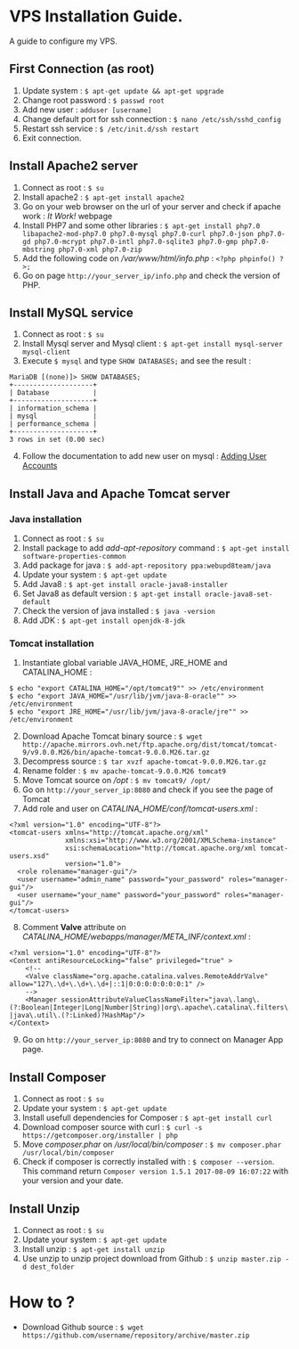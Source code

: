 # VPS Installation Guide.
A guide to configure my VPS.

## First Connection (as root)
1. Update system : `$ apt-get update && apt-get upgrade`
2. Change root password : `$ passwd root`
3. Add new user : `adduser [username]`
4. Change default port for ssh connection : `$ nano /etc/ssh/sshd_config`
5. Restart ssh service : `$ /etc/init.d/ssh restart`
6. Exit connection.

## Install Apache2 server
1. Connect as root : `$ su`
2. Install apache2 : `$ apt-get install apache2`
3. Go on your web browser on the url of your server and check if apache work : _It Work!_ webpage
4. Install PHP7 and some other libraries : `$ apt-get install php7.0 libapache2-mod-php7.0 php7.0-mysql php7.0-curl php7.0-json php7.0-gd php7.0-mcrypt php7.0-intl php7.0-sqlite3 php7.0-gmp php7.0-mbstring php7.0-xml php7.0-zip`
5. Add the following code on _/var/www/html/info.php_ : `<?php phpinfo() ?>;`
6. Go on page `http://your_server_ip/info.php` and check the version of PHP.

## Install MySQL service
1. Connect as root : `$ su`
2. Install Mysql server and Mysql client : `$ apt-get install mysql-server mysql-client`
3. Execute `$ mysql` and type `SHOW DATABASES;` and see the result : 
```
MariaDB [(none)]> SHOW DATABASES;
+--------------------+
| Database           |
+--------------------+
| information_schema |
| mysql              |
| performance_schema |
+--------------------+
3 rows in set (0.00 sec)
```
4. Follow the documentation to add new user on mysql : [Adding User Accounts](https://dev.mysql.com/doc/refman/5.7/en/adding-users.html)

## Install Java and Apache Tomcat server
### Java installation
1. Connect as root : `$ su`
2. Install package to add _add-apt-repository_ command : `$ apt-get install software-properties-common`
3. Add package for java : `$ add-apt-repository ppa:webupd8team/java`
4. Update your system : `$ apt-get update`
5. Add Java8 : `$ apt-get install oracle-java8-installer`
6. Set Java8 as default version : `$ apt-get install oracle-java8-set-default`
7. Check the version of java installed : `$ java -version`
8. Add JDK : `$ apt-get install openjdk-8-jdk` 

### Tomcat installation
1. Instantiate global variable JAVA_HOME, JRE_HOME and CATALINA_HOME :
```
$ echo "export CATALINA_HOME="/opt/tomcat9"" >> /etc/environment
$ echo "export JAVA_HOME="/usr/lib/jvm/java-8-oracle"" >> /etc/environment
$ echo "export JRE_HOME="/usr/lib/jvm/java-8-oracle/jre"" >> /etc/environment
```
2. Download Apache Tomcat binary source : `$ wget http://apache.mirrors.ovh.net/ftp.apache.org/dist/tomcat/tomcat-9/v9.0.0.M26/bin/apache-tomcat-9.0.0.M26.tar.gz`
3. Decompress source : `$ tar xvzf apache-tomcat-9.0.0.M26.tar.gz`
4. Rename folder : `$ mv apache-tomcat-9.0.0.M26 tomcat9`
5. Move Tomcat source on _/opt_ : `$ mv tomcat9/ /opt/`
6. Go on `http://your_server_ip:8080` and check if you see the page of Tomcat
7. Add role and user on _CATALINA_HOME/conf/tomcat-users.xml_ : 
```
<?xml version="1.0" encoding="UTF-8"?>
<tomcat-users xmlns="http://tomcat.apache.org/xml"
              xmlns:xsi="http://www.w3.org/2001/XMLSchema-instance"
              xsi:schemaLocation="http://tomcat.apache.org/xml tomcat-users.xsd"
              version="1.0">
  <role rolename="manager-gui"/>
  <user username="admin_name" password="your_password" roles="manager-gui"/>
  <user username="your_name" password="your_password" roles="manager-gui"/>
</tomcat-users>
```
8. Comment **Valve** attribute on _CATALINA_HOME/webapps/manager/META_INF/context.xml_ : 
```
<?xml version="1.0" encoding="UTF-8"?>
<Context antiResourceLocking="false" privileged="true" >
    <!-- 
    <Valve className="org.apache.catalina.valves.RemoteAddrValve" allow="127\.\d+\.\d+\.\d+|::1|0:0:0:0:0:0:0:1" /> 
    -->
    <Manager sessionAttributeValueClassNameFilter="java\.lang\.(?:Boolean|Integer|Long|Number|String)|org\.apache\.catalina\.filters\.CsrfPreventionFilter\$LruCache(?:\$1)?|java\.util\.(?:Linked)?HashMap"/>
</Context>
```
9. Go on `http://your_server_ip:8080` and try to connect on Manager App page.

## Install Composer
1. Connect as root : `$ su`
2. Update your system : `$ apt-get update`
3. Install usefull dependencies for Composer : `$ apt-get install curl`
4. Download composer source with curl : `$ curl -s https://getcomposer.org/installer | php`
5. Move _composer.phar_ on _/usr/local/bin/composer_ : `$ mv composer.phar /usr/local/bin/composer`
6. Check if composer is correctly installed with : `$ composer --version`. This command return `Composer version 1.5.1 2017-08-09 16:07:22` with your version and your date.

## Install Unzip
1. Connect as root : `$ su`
2. Update your system : `$ apt-get update`
3. Install unzip : `$ apt-get install unzip`
4. Use unzip to unzip project download from Github : `$ unzip master.zip -d dest_folder` 

# How to ?
- Download Github source : `$ wget https://github.com/username/repository/archive/master.zip`
